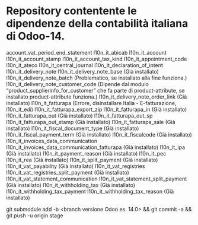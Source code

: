 # Repository contentente le dipendenze della contabilità italiana di Odoo-14.

account_vat_period_end_statement
l10n_it_abicab
l10n_it_account
l10n_it_account_stamp
l10n_it_account_tax_kind
l10n_it_appointment_code
l10n_it_ateco
l10n_it_central_journal
l10n_it_declaration_of_intent
l10n_it_delivery_note
l10n_it_delivery_note_base (Già installato) 
l10n_it_delivery_note_batch (Problematico, se installato alla fine funziona.)
l10n_it_delivery_note_customer_code (Dipende dal modulo “product_supplierinfo_for_customer” che fa parte di product-attribute, se installato product-attribute funziona.)
l10n_it_delivery_note_order_link (Già installato)
l10n_it_fatturapa (Errore, disinstallare Italia - E-fatturazione, l10n_it_edi)
l10n_it_fatturapa_export_zip
l10n_it_fatturapa_in (Già installato)
l10n_it_fatturapa_out (Già installato)
l10n_it_fatturapa_out_sp
l10n_it_fatturapa_out_stamp (Già installato)
l10n_it_fatturapa_sale (Già installato)
l10n_it_fiscal_document_type (Già installato)
l10n_it_fiscal_payment_term (Già installato)
l10n_it_fiscalcode (Già installato)
l10n_it_invoices_data_communication
l10n_it_invoices_data_communication_fatturapa (Già installato)
l10n_it_ipa (Già installato)
l10n_it_payment_reason (Già installato)
l10n_it_pec
l10n_it_rea (Già installato)
l10n_it_split_payment (Già installato)
l10n_it_vat_payability (Già installato)
l10n_it_vat_registries 
l10n_it_vat_registries_split_payment (Già installato)
l10n_it_vat_statement_communication
l10n_it_vat_statement_split_payment (Già installato)
l10n_it_withholding_tax (Già installato)
l10n_it_withholding_tax_payment
l10n_it_withholding_tax_reason (Già installato)


git submodule add -b <branch versione Odoo es. 14.0> <URL> <PATH> && git commit -a && git push -u origin stage

